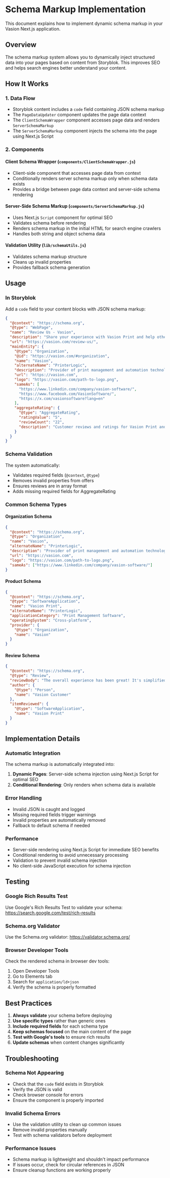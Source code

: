 # Schema Markup Implementation

This document explains how to implement dynamic schema markup in your Vasion Next.js application.

## Overview

The schema markup system allows you to dynamically inject structured data into your pages based on content from Storyblok. This improves SEO and helps search engines better understand your content.

## How It Works

### 1. Data Flow

- Storyblok content includes a `code` field containing JSON schema markup
- The `PageDataUpdater` component updates the page data context
- The `ClientSchemaWrapper` component accesses page data and renders `ServerSchemaMarkup`
- The `ServerSchemaMarkup` component injects the schema into the page using Next.js Script

### 2. Components

#### Client Schema Wrapper (`components/ClientSchemaWrapper.js`)

- Client-side component that accesses page data from context
- Conditionally renders server schema markup only when schema data exists
- Provides a bridge between page data context and server-side schema rendering

#### Server-Side Schema Markup (`components/ServerSchemaMarkup.js`)

- Uses Next.js `Script` component for optimal SEO
- Validates schema before rendering
- Renders schema markup in the initial HTML for search engine crawlers
- Handles both string and object schema data

#### Validation Utility (`lib/schemaUtils.js`)

- Validates schema markup structure
- Cleans up invalid properties
- Provides fallback schema generation

## Usage

### In Storyblok

Add a `code` field to your content blocks with JSON schema markup:

```json
{
  "@context": "https://schema.org",
  "@type": "WebPage",
  "name": "Review Us - Vasion",
  "description": "Share your experience with Vasion Print and help other IT professionals make informed decisions.",
  "url": "https://vasion.com/review-us/",
  "mainEntity": {
    "@type": "Organization",
    "@id": "https://vasion.com/#organization",
    "name": "Vasion",
    "alternateName": "PrinterLogic",
    "description": "Provider of print management and automation technology solutions",
    "url": "https://vasion.com",
    "logo": "https://vasion.com/path-to-logo.png",
    "sameAs": [
      "https://www.linkedin.com/company/vasion-software/",
      "https://www.facebook.com/VasionSoftware/",
      "https://x.com/vasionsoftware?lang=en"
    ],
    "aggregateRating": {
      "@type": "AggregateRating",
      "ratingValue": "5",
      "reviewCount": "22",
      "description": "Customer reviews and ratings for Vasion Print and automation solutions"
    }
  }
}
```

### Schema Validation

The system automatically:

- Validates required fields (`@context`, `@type`)
- Removes invalid properties from offers
- Ensures reviews are in array format
- Adds missing required fields for AggregateRating

### Common Schema Types

#### Organization Schema

```json
{
  "@context": "https://schema.org",
  "@type": "Organization",
  "name": "Vasion",
  "alternateName": "PrinterLogic",
  "description": "Provider of print management and automation technology solutions",
  "url": "https://vasion.com",
  "logo": "https://vasion.com/path-to-logo.png",
  "sameAs": ["https://www.linkedin.com/company/vasion-software/"]
}
```

#### Product Schema

```json
{
  "@context": "https://schema.org",
  "@type": "SoftwareApplication",
  "name": "Vasion Print",
  "alternateName": "PrinterLogic",
  "applicationCategory": "Print Management Software",
  "operatingSystem": "Cross-platform",
  "provider": {
    "@type": "Organization",
    "name": "Vasion"
  }
}
```

#### Review Schema

```json
{
  "@context": "https://schema.org",
  "@type": "Review",
  "reviewBody": "The overall experience has been great! It's simplified printer management and deployment.",
  "author": {
    "@type": "Person",
    "name": "Vasion Customer"
  },
  "itemReviewed": {
    "@type": "SoftwareApplication",
    "name": "Vasion Print"
  }
}
```

## Implementation Details

### Automatic Integration

The schema markup is automatically integrated into:

1. **Dynamic Pages**: Server-side schema injection using Next.js Script for optimal SEO
2. **Conditional Rendering**: Only renders when schema data is available

### Error Handling

- Invalid JSON is caught and logged
- Missing required fields trigger warnings
- Invalid properties are automatically removed
- Fallback to default schema if needed

### Performance

- Server-side rendering using Next.js Script for immediate SEO benefits
- Conditional rendering to avoid unnecessary processing
- Validation to prevent invalid schema injection
- No client-side JavaScript execution for schema injection

## Testing

### Google Rich Results Test

Use Google's Rich Results Test to validate your schema:
https://search.google.com/test/rich-results

### Schema.org Validator

Use the Schema.org validator:
https://validator.schema.org/

### Browser Developer Tools

Check the rendered schema in browser dev tools:

1. Open Developer Tools
2. Go to Elements tab
3. Search for `application/ld+json`
4. Verify the schema is properly formatted

## Best Practices

1. **Always validate** your schema before deploying
2. **Use specific types** rather than generic ones
3. **Include required fields** for each schema type
4. **Keep schemas focused** on the main content of the page
5. **Test with Google's tools** to ensure rich results
6. **Update schemas** when content changes significantly

## Troubleshooting

### Schema Not Appearing

- Check that the `code` field exists in Storyblok
- Verify the JSON is valid
- Check browser console for errors
- Ensure the component is properly imported

### Invalid Schema Errors

- Use the validation utility to clean up common issues
- Remove invalid properties manually
- Test with schema validators before deployment

### Performance Issues

- Schema markup is lightweight and shouldn't impact performance
- If issues occur, check for circular references in JSON
- Ensure cleanup functions are working properly
